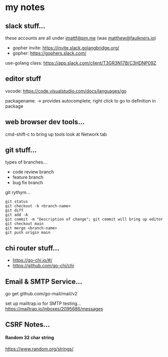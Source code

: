# my notes

## slack stuff...

these accounts are all under imattf@pm.me (was matthew@faulkners.io)

- gopher invite: https://invite.slack.golangbridge.org/
- gopher:  https://gophers.slack.com/

use-golang class: https://app.slack.com/client/T3GR3N17B/C3HDNP09Z

## editor stuff

vscode: https://code.visualstudio.com/docs/languages/go

packagename. -> provides autocomplete; right click to go to definition in package


## web browser dev tools...

cmd-shift-c to bring up tools
look at Network tab


## git stuff...

types of branches...
- code review branch
- feature branch
- bug fix branch

git rythym...

    git status
    git checkout -b <branch-name>
    git diff
    git add -A
    git commit -m "Description of change"; git commit will bring up editor
    git checkout main
    git merge <branch-name>
    git push origin main

## chi router stuff...

- https://go-chi.io/#/
- https://github.com/go-chi/chi


## Email & SMTP Service...

go get github.com/go-mail/mail/v2

set up mailtrap.io for SMTP testing...
https://mailtrap.io/inboxes/2095686/messages


## CSRF Notes... 
#### Random 32 char string
https://www.random.org/strings/